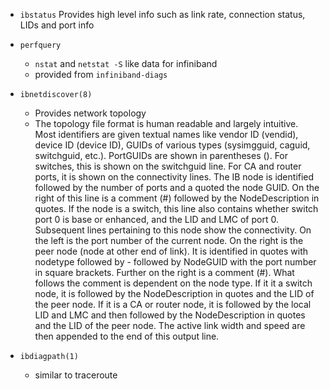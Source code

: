 - `ibstatus` Provides high level info such as link rate, connection status, LIDs and port info

- `perfquery`
	- `nstat` and `netstat -S` like data for infiniband
    - provided from `infiniband-diags`

- `ibnetdiscover(8)`
    - Provides network topology 
    - The topology file format is human readable and largely intuitive. Most identifiers are given textual names like vendor ID (vendid), device ID (device ID), GUIDs of various types (sysimgguid, caguid, switchguid, etc.). PortGUIDs are shown in parentheses (). For switches, this is shown on the switchguid line. For CA and router ports, it is shown on the connectivity lines. The IB node is identified followed by the number of ports and a quoted the node GUID. On the right of this line is a comment (#) followed by the NodeDescription in quotes. If the node is a switch, this line also contains whether switch port 0 is base or enhanced, and the LID and LMC of port 0. Subsequent lines pertaining to this node show the connectivity. On the left is the port number of the current node. On the right is the peer node (node at other end of link). It is identified in quotes with nodetype followed by - followed by NodeGUID with the port number in square brackets. Further on the right is a comment (#). What follows the comment is dependent on the node type. If it it a switch node, it is followed by the NodeDescription in quotes and the LID of the peer node. If it is a CA or router node, it is followed by the local LID and LMC and then followed by the NodeDescription in quotes and the LID of the peer node. The active link width and speed are then appended to the end of this output line.

- `ibdiagpath(1)` 
    - similar to traceroute


